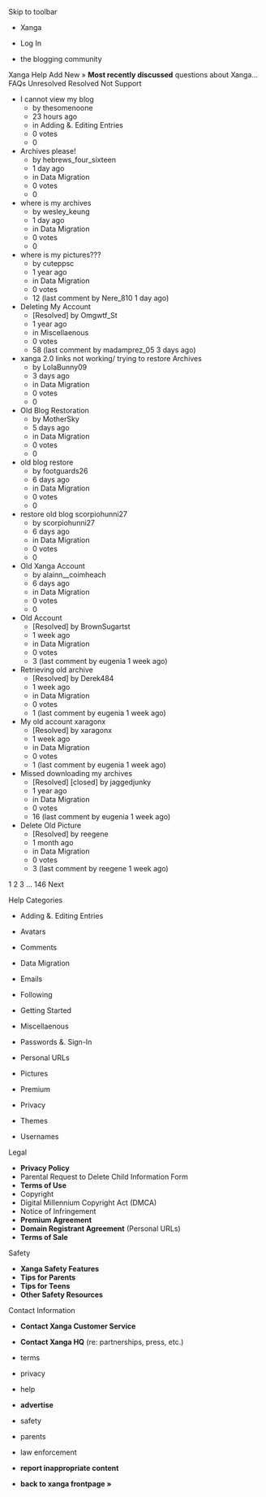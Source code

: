 Skip to toolbar

*   Xanga

*   Log In

*   the blogging community

Xanga Help Add New » **Most recently discussed** questions about Xanga… FAQs Unresolved Resolved Not Support

*   I cannot view my blog
    *   by thesomenoone
    *   23 hours ago
    *   in Adding &. Editing Entries
    *   0 votes
    *   0
*   Archives please!
    *   by hebrews\_four\_sixteen
    *   1 day ago
    *   in Data Migration
    *   0 votes
    *   0
*   where is my archives
    *   by wesley\_keung
    *   1 day ago
    *   in Data Migration
    *   0 votes
    *   0
*   where is my pictures???
    *   by cuteppsc
    *   1 year ago
    *   in Data Migration
    *   0 votes
    *   12 (last comment by Nere\_810 1 day ago)
*   Deleting My Account
    *   \[Resolved\] by Omgwtf\_St
    *   1 year ago
    *   in Miscellaenous
    *   0 votes
    *   58 (last comment by madamprez\_05 3 days ago)
*   xanga 2.0 links not working/ trying to restore Archives
    *   by LolaBunny09
    *   3 days ago
    *   in Data Migration
    *   0 votes
    *   0
*   Old Blog Restoration
    *   by MotherSky
    *   5 days ago
    *   in Data Migration
    *   0 votes
    *   0
*   old blog restore
    *   by footguards26
    *   6 days ago
    *   in Data Migration
    *   0 votes
    *   0
*   restore old blog scorpiohunni27
    *   by scorpiohunni27
    *   6 days ago
    *   in Data Migration
    *   0 votes
    *   0
*   Old Xanga Account
    *   by alainn\_\_coimheach
    *   6 days ago
    *   in Data Migration
    *   0 votes
    *   0
*   Old Account
    *   \[Resolved\] by BrownSugartst
    *   1 week ago
    *   in Data Migration
    *   0 votes
    *   3 (last comment by eugenia 1 week ago)
*   Retrieving old archive
    *   \[Resolved\] by Derek484
    *   1 week ago
    *   in Data Migration
    *   0 votes
    *   1 (last comment by eugenia 1 week ago)
*   My old account xaragonx
    *   \[Resolved\] by xaragonx
    *   1 week ago
    *   in Data Migration
    *   0 votes
    *   1 (last comment by eugenia 1 week ago)
*   Missed downloading my archives
    *   \[Resolved\] \[closed\] by jaggedjunky
    *   1 year ago
    *   in Data Migration
    *   0 votes
    *   16 (last comment by eugenia 1 week ago)
*   Delete Old Picture
    *   \[Resolved\] by reegene
    *   1 month ago
    *   in Data Migration
    *   0 votes
    *   3 (last comment by reegene 1 week ago)

1 2 3 ... 146 Next

Help Categories

*   Adding &. Editing Entries
*   Avatars
*   Comments
*   Data Migration
*   Emails
*   Following
*   Getting Started
*   Miscellaenous

*   Passwords &. Sign-In
*   Personal URLs
*   Pictures
*   Premium
*   Privacy
*   Themes
*   Usernames

Legal

*   **Privacy Policy**
*   Parental Request to Delete Child Information Form
*   **Terms of Use**
*   Copyright
*   Digital Millennium Copyright Act (DMCA)
*   Notice of Infringement
*   **Premium Agreement**
*   **Domain Registrant Agreement** (Personal URLs)
*   **Terms of Sale**

Safety

*   **Xanga Safety Features**
*   **Tips for Parents**
*   **Tips for Teens**
*   **Other Safety Resources**

Contact Information

*   **Contact Xanga Customer Service**
*   **Contact Xanga HQ** (re: partnerships, press, etc.)

*   terms
*   privacy
*   help
*   **advertise**

*   safety
*   parents
*   law enforcement
*   **report inappropriate content**

*   **back to xanga frontpage »**